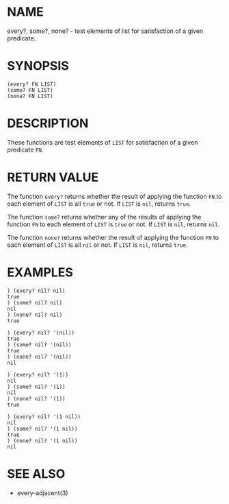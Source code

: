 # NAME
every?, some?, none? - test elements of list for satisfaction of a given predicate.

# SYNOPSIS

    (every? FN LIST)
    (some? FN LIST)
    (none? FN LIST)

# DESCRIPTION
These functions are test elements of `LIST` for satisfaction of a given predicate `FN`.

# RETURN VALUE
The function `every?` returns whether the result of applying the function `FN` to each element of `LIST` is all `true` or not. If `LIST` is `nil`, returns `true`.

The function `some?` returns whether any of the results of applying the function `FN` to each element of `LIST` is `true` or not. If `LIST` is `nil`, returns `nil`.

The function `none?` returns whether the result of applying the function `FN` to each element of `LIST` is all `nil` or not. If `LIST` is `nil`, returns `true`.

# EXAMPLES

    ) (every? nil? nil)
    true
    ) (some? nil? nil)
    nil
    ) (none? nil? nil)
    true

    ) (every? nil? '(nil))
    true
    ) (some? nil? '(nil))
    true
    ) (none? nil? '(nil))
    nil

    ) (every? nil? '(1))
    nil
    ) (some? nil? '(1))
    nil
    ) (none? nil? '(1))
    true

    ) (every? nil? '(1 nil))
    nil
    ) (some? nil? '(1 nil))
    true
    ) (none? nil? '(1 nil))
    nil

# SEE ALSO
- every-adjacent(3)
